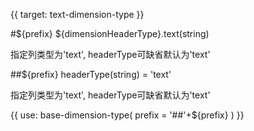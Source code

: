 {{ target: text-dimension-type }}

#${prefix} ${dimensionHeaderType}.text(string)

指定列类型为'text', headerType可缺省默认为'text'

##${prefix} headerType(string) = 'text'

指定列类型为'text', headerType可缺省默认为'text'

{{ use: base-dimension-type(
    prefix = '##'+${prefix}
) }}
